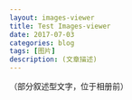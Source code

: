 ```yaml
---
layout: images-viewer
title: Test Images-viewer
date: 2017-07-03
categories: blog
tags: [图片]
description: (文章描述)
---
```

（部分叙述型文字，位于相册前）